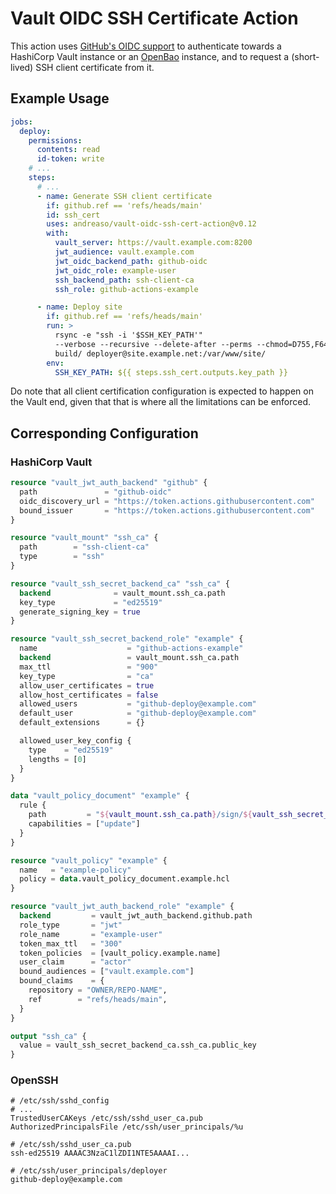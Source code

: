 # Vault OIDC SSH Certificate Action

This action uses [GitHub's OIDC support][1] to authenticate towards a
HashiCorp Vault instance or an [OpenBao][2] instance, and to request a
(short-lived) SSH client certificate from it.


## Example Usage

```yaml
jobs:
  deploy:
    permissions:
      contents: read
      id-token: write
    # ...
    steps:
      # ...
      - name: Generate SSH client certificate
        if: github.ref == 'refs/heads/main'
        id: ssh_cert
        uses: andreaso/vault-oidc-ssh-cert-action@v0.12
        with:
          vault_server: https://vault.example.com:8200
          jwt_audience: vault.example.com
          jwt_oidc_backend_path: github-oidc
          jwt_oidc_role: example-user
          ssh_backend_path: ssh-client-ca
          ssh_role: github-actions-example

      - name: Deploy site
        if: github.ref == 'refs/heads/main'
        run: >
          rsync -e "ssh -i '$SSH_KEY_PATH'"
          --verbose --recursive --delete-after --perms --chmod=D755,F644
          build/ deployer@site.example.net:/var/www/site/
        env:
          SSH_KEY_PATH: ${{ steps.ssh_cert.outputs.key_path }}
```

Do note that all client certification configuration is expected to
happen on the Vault end, given that that is where all the limitations
can be enforced.


## Corresponding Configuration

### HashiCorp Vault

```terraform
resource "vault_jwt_auth_backend" "github" {
  path               = "github-oidc"
  oidc_discovery_url = "https://token.actions.githubusercontent.com"
  bound_issuer       = "https://token.actions.githubusercontent.com"
}

resource "vault_mount" "ssh_ca" {
  path        = "ssh-client-ca"
  type        = "ssh"
}

resource "vault_ssh_secret_backend_ca" "ssh_ca" {
  backend              = vault_mount.ssh_ca.path
  key_type             = "ed25519"
  generate_signing_key = true
}
```

```terraform
resource "vault_ssh_secret_backend_role" "example" {
  name                    = "github-actions-example"
  backend                 = vault_mount.ssh_ca.path
  max_ttl                 = "900"
  key_type                = "ca"
  allow_user_certificates = true
  allow_host_certificates = false
  allowed_users           = "github-deploy@example.com"
  default_user            = "github-deploy@example.com"
  default_extensions      = {}

  allowed_user_key_config {
    type    = "ed25519"
    lengths = [0]
  }
}

data "vault_policy_document" "example" {
  rule {
    path         = "${vault_mount.ssh_ca.path}/sign/${vault_ssh_secret_backend_role.example.name}"
    capabilities = ["update"]
  }
}

resource "vault_policy" "example" {
  name   = "example-policy"
  policy = data.vault_policy_document.example.hcl
}

resource "vault_jwt_auth_backend_role" "example" {
  backend         = vault_jwt_auth_backend.github.path
  role_type       = "jwt"
  role_name       = "example-user"
  token_max_ttl   = "300"
  token_policies  = [vault_policy.example.name]
  user_claim      = "actor"
  bound_audiences = ["vault.example.com"]
  bound_claims    = {
    repository = "OWNER/REPO-NAME",
    ref        = "refs/heads/main",
  }
}
```

```terraform
output "ssh_ca" {
  value = vault_ssh_secret_backend_ca.ssh_ca.public_key
}
```

### OpenSSH

```ssh-config
# /etc/ssh/sshd_config
# ...
TrustedUserCAKeys /etc/ssh/sshd_user_ca.pub
AuthorizedPrincipalsFile /etc/ssh/user_principals/%u
```

```text
# /etc/ssh/sshd_user_ca.pub
ssh-ed25519 AAAAC3NzaC1lZDI1NTE5AAAAI...
```

```text
# /etc/ssh/user_principals/deployer
github-deploy@example.com
```


[1]: https://docs.github.com/en/actions/deployment/security-hardening-your-deployments/about-security-hardening-with-openid-connect
[2]: https://openbao.org/
